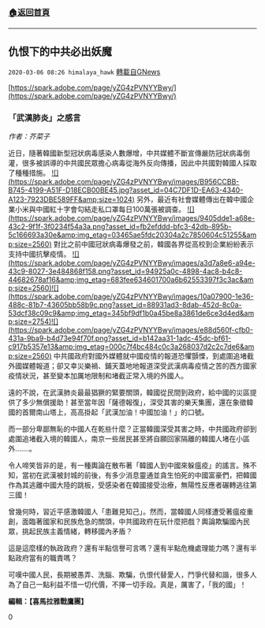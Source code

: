 ###  [:house:返回首頁](https://github.com/ourhimalayas/txt)
---

## 仇恨下的中共必出妖魔
`2020-03-06 08:26 himalaya_hawk` [轉載自GNews](https://gnews.org/zh-hant/132335/)

[https://spark.adobe.com/page/yZG4zPVNYYBwy/](https://spark.adobe.com/page/yZG4zPVNYYBwy/)

###  「武漢肺炎」之感言

*作者：芥菜子*

近日，隨著韓國新型冠狀病毒感染人數爆增，中共媒體不斷宣傳嚴防冠狀病毒倒灌，很多被誤導的中共國民眾擔心病毒從海外反向傳播，因此中共國對韓國人採取了種種措施。
[!\[\](https://spark.adobe.com/page/yZG4zPVNYYBwy/images/B956CCBB-B745-4199-A51F-D18ECB00BE45.jpg?asset_id=04C7DF1D-EA63-4340-A123-7923DBE589FF&amp;size=1024)](https://spark.adobe.com/page/yZG4zPVNYYBwy/images/B956CCBB-B745-4199-A51F-D18ECB00BE45.jpg?asset_id=04C7DF1D-EA63-4340-A123-7923DBE589FF&amp;size=960)
另外，最近有社會媒體傳出在韓中國企業小米與中國紅十字會勾結走私口罩每日100萬張被調查。
[!\[\](https://spark.adobe.com/page/yZG4zPVNYYBwy/images/9405dde1-a68e-43c2-9f1f-3f0234f54a3a.png?asset_id=fb2efddd-bfc3-42db-895b-5c166693a30e&amp;img_etag=03465ae5fdc20304a2c7850604c51255&amp;size=2560)](https://spark.adobe.com/page/yZG4zPVNYYBwy/images/9405dde1-a68e-43c2-9f1f-3f0234f54a3a.png?asset_id=fb2efddd-bfc3-42db-895b-5c166693a30e&amp;img_etag=03465ae5fdc20304a2c7850604c51255&amp;size=1024)
對比之前中國冠狀病毒爆發之前，韓國各界從高校到企業紛紛表示支持中國抗擊疫情。
[!\[\](https://spark.adobe.com/page/yZG4zPVNYYBwy/images/a3d7a8e6-a94e-43c9-8027-3e484868f158.png?asset_id=94925a0c-4898-4ac8-b4c8-44682678af16&amp;img_etag=683fee634601700a6b62553397f3c3ac&amp;size=2560)](https://spark.adobe.com/page/yZG4zPVNYYBwy/images/a3d7a8e6-a94e-43c9-8027-3e484868f158.png?asset_id=94925a0c-4898-4ac8-b4c8-44682678af16&amp;img_etag=683fee634601700a6b62553397f3c3ac&amp;size=1024)[!\[\](https://spark.adobe.com/page/yZG4zPVNYYBwy/images/10a07900-1e36-488c-81b7-43605bb58b9c.png?asset_id=88931ad3-8dab-452d-8c0a-53dcf38c09c9&amp;img_etag=345bf9df1b0a45be8a3861de6ce3d4ed&amp;size=2754)](https://spark.adobe.com/page/yZG4zPVNYYBwy/images/10a07900-1e36-488c-81b7-43605bb58b9c.png?asset_id=88931ad3-8dab-452d-8c0a-53dcf38c09c9&amp;img_etag=345bf9df1b0a45be8a3861de6ce3d4ed&amp;size=1024)[!\[\](https://spark.adobe.com/page/yZG4zPVNYYBwy/images/e88d560f-cfb0-431a-9ba9-b4d73e94f70f.png?asset_id=b142aa31-1adc-45dc-bf61-c917b5357e13&amp;img_etag=000c7f4bc484c0c3a268037d2c2c7de6&amp;size=2560)](https://spark.adobe.com/page/yZG4zPVNYYBwy/images/e88d560f-cfb0-431a-9ba9-b4d73e94f70f.png?asset_id=b142aa31-1adc-45dc-bf61-c917b5357e13&amp;img_etag=000c7f4bc484c0c3a268037d2c2c7de6&amp;size=1024)
中共國政府對國外媒體就中國疫情的報道恐懼顫慄，到處圍追堵截外國媒體報道；卻又幸災樂禍、鋪天蓋地地報道深受武漢病毒疫情之苦的西方國家疫情狀況，甚至變本加厲地限制和堵截正常入境的外國人。

遠的不說，在武漢肺炎最最猖獗的緊要關頭，韓國從民間到政府，給中國的災區提供了多少無償援助！甚至當年因「薩德報復」，深受其害的樂天集團，還在象徵韓國的首爾南山塔上，高高掛起「武漢加油！中國加油！」的口號。

而一部分卑鄙無恥的中國人在乾些什麼？正當韓國深受其害之時，中共國政府卻到處圍追堵截入境的韓國人，南京一些居民甚至將自願回家隔離的韓國人堵在小區外…….。

令人啼笑皆非的是，有一種輿論在散布著「韓國人到中國來躲瘟疫」的謠言。殊不知，當初在武漢被封城的前後，有多少消息靈通並貪生怕死的中國富豪們，把韓國作為其逃離中國大陸的跳板，受感染者在韓國接受治療，無陽性反應者碾轉逃往第三國！

曾幾何時，習近平感激韓國人「患難見知己」。然而，當韓國人同樣遭受著瘟疫重創，面臨著國家和民族危急的關頭，中共國政府在玩什麼把戲？輿論欺騙國內民眾，挑起民族主義情緒，轉移國內矛盾？

這是這麼樣的執政政府？還有半點信譽可言嗎？還有半點危機處理能力嗎？還有半點政府當有的職責嗎？

可嘆中國人民，長期被愚弄、洗腦、欺騙，仇恨代替愛人，鬥爭代替和諧，很多人為了自己一點利益不惜一切代價，不擇一切手段。真是，厲害了，「我的國」！

**編輯：【喜馬拉雅戰鷹團】**

0
